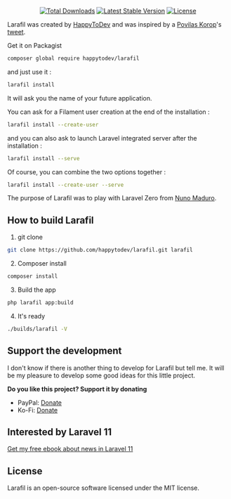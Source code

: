 <p align="center">
  <a href="https://packagist.org/packages/happytodev/larafil"><img src="https://img.shields.io/packagist/dt/happytodev/larafil.svg?style=flat-square" alt="Total Downloads" /></a>
  <a href="https://packagist.org/packages/happytodev/larafil"><img src="https://img.shields.io/packagist/v/happytodev/larafil?label=stable" alt="Latest Stable Version" /></a>
  <a href="https://packagist.org/packages/happytodev/larafil"><img src="https://img.shields.io/packagist/l/happytodev/larafil.svg" alt="License" /></a>
</p>


Larafil was created by [HappyToDev](https://github.com/happytodev) and was inspired by a [Povilas Korop](https://github.com/LaravelDaily)'s [tweet](https://x.com/povilaskorop/status/1784916290982826462?s=46&t=8FgNEQBLlkAK3L6Zwe_KyQ).

Get it on Packagist 

```bash
composer global require happytodev/larafil
```

and just use it :

```bash
larafil install
```

It will ask you the name of your future application.

You can ask for a Filament user creation at the end of the installation : 

```bash
larafil install --create-user
```

and you can also ask to launch Laravel integrated server after the installation :

```bash
larafil install --serve
```

Of course, you can combine the two options together :

```bash
larafil install --create-user --serve
```

The purpose of Larafil was to play with Laravel Zero from [Nuno Maduro](https://github.com/nunomaduro).

## How to build Larafil

1. git clone

```bash
git clone https://github.com/happytodev/larafil.git larafil
```

2. Composer install

```bash
composer install
```

3. Build the app

```bash
php larafil app:build
``` 

4. It's ready

```bash
./builds/larafil -V
```

## Support the development

I don't know if there is another thing to develop for Larafil but tell me. It will be my pleasure to develop some good ideas for this little project.

**Do you like this project? Support it by donating**

- PayPal: [Donate](https://www.paypal.com/donate/?hosted_button_id=VSVEWSM2U437Q)
- Ko-Fi: [Donate](https://ko-fi.com/happytodev/)

## Interested by Laravel 11

[Get my free ebook about news in Laravel 11](https://ko-fi.com/s/7a573b69b0)

## License

Larafil is an open-source software licensed under the MIT license.
